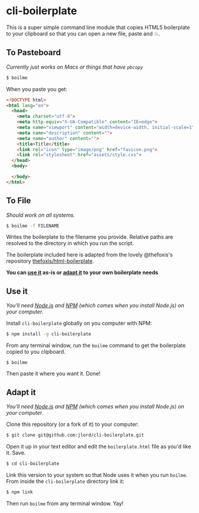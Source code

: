 cli-boilerplate
===============

This is a super simple command line module that copies HTML5 boilerplate to your clipboard so that you can open a new file, paste and :boom:.

## To Pasteboard

_Currently just works on Macs or things that have `pbcopy`_

```bash
$ boilme
```

When you paste you get:

```HTML
<!DOCTYPE html>
<html lang="en">
  <head>
    <meta charset="utf-8">
    <meta http-equiv="X-UA-Compatible" content="IE=edge">
    <meta name="viewport" content="width=device-width, initial-scale=1">
    <meta name="description" content="">
    <meta name="author" content="">
    <title>Title</title>
    <link rel="icon" type="image/png" href="favicon.png">
    <link rel="stylesheet" href="assets/style.css">
  </head>
  <body>

  </body>
</html>
```

## To File

_Should work on all systems._

```bash
$ boilme -f FILENAME
```

Writes the boilerplate to the filename you provide. Relative paths are resolved to the directory in which you run the script.

The boilerplate included here is adapted from the lovely @thefoxis's repository [thefoxis/html-boilerplate](https://github.com/thefoxis/html-boilerplate).

**You can [use it](#use-it) as-is or [adapt it](#adapt-it) to your own boilerplate needs**

## Use it

_You'll need [Node.js](http://www.nodejs.org) and [NPM](http://www.npmjs.org) (which comes when you install Node.js) on your computer._

Install `cli-boilerplate` globally on you computer with NPM:

```bash
$ npm install -g cli-boilerplate
```

From any terminal window, run the `boilme` command to get the boilerplate copied to you clipboard.

```
$ boilme
```

Then paste it where you want it. Done!

## Adapt it

_You'll need [Node.js](http://www.nodejs.org) and [NPM](http://www.npmjs.org) (which comes when you install Node.js) on your computer._

Clone this repository (or a fork of it) to your computer:

```bash
$ git clone git@github.com:jlord/cli-boilerplate.git
```

Open it up in your text editor and edit the `boilerplate.html` file as you'd like it. Save.

```bash
$ cd cli-boilerplate
```

Link this version to your system so that Node uses it when you run `boilme`. From inside the `cli-boilerplate` directory link it:

```bash
$ npm link
```

Then run `boilme` from any terminal window. Yay!
